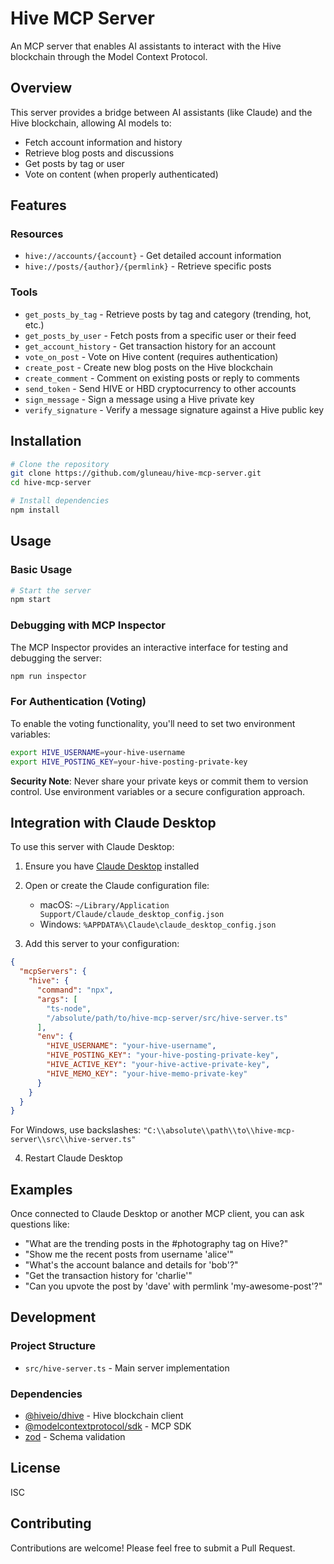 # Hive MCP Server

An MCP server that enables AI assistants to interact with the Hive blockchain through the Model Context Protocol.

## Overview

This server provides a bridge between AI assistants (like Claude) and the Hive blockchain, allowing AI models to:

- Fetch account information and history
- Retrieve blog posts and discussions
- Get posts by tag or user
- Vote on content (when properly authenticated)

## Features

### Resources

- `hive://accounts/{account}` - Get detailed account information
- `hive://posts/{author}/{permlink}` - Retrieve specific posts

### Tools

- `get_posts_by_tag` - Retrieve posts by tag and category (trending, hot, etc.)
- `get_posts_by_user` - Fetch posts from a specific user or their feed
- `get_account_history` - Get transaction history for an account
- `vote_on_post` - Vote on Hive content (requires authentication)
- `create_post` - Create new blog posts on the Hive blockchain
- `create_comment` - Comment on existing posts or reply to comments
- `send_token` - Send HIVE or HBD cryptocurrency to other accounts
- `sign_message` - Sign a message using a Hive private key
- `verify_signature` - Verify a message signature against a Hive public key

## Installation

```bash
# Clone the repository
git clone https://github.com/gluneau/hive-mcp-server.git
cd hive-mcp-server

# Install dependencies
npm install
```

## Usage

### Basic Usage

```bash
# Start the server
npm start
```

### Debugging with MCP Inspector

The MCP Inspector provides an interactive interface for testing and debugging the server:

```bash
npm run inspector
```

### For Authentication (Voting)

To enable the voting functionality, you'll need to set two environment variables:

```bash
export HIVE_USERNAME=your-hive-username
export HIVE_POSTING_KEY=your-hive-posting-private-key
```

**Security Note**: Never share your private keys or commit them to version control. Use environment variables or a secure configuration approach.

## Integration with Claude Desktop

To use this server with Claude Desktop:

1. Ensure you have [Claude Desktop](https://claude.ai/download) installed
2. Open or create the Claude configuration file:
   - macOS: `~/Library/Application Support/Claude/claude_desktop_config.json`
   - Windows: `%APPDATA%\Claude\claude_desktop_config.json`

3. Add this server to your configuration:

```json
{
  "mcpServers": {
    "hive": {
      "command": "npx",
      "args": [
        "ts-node",
        "/absolute/path/to/hive-mcp-server/src/hive-server.ts"
      ],
      "env": {
        "HIVE_USERNAME": "your-hive-username",
        "HIVE_POSTING_KEY": "your-hive-posting-private-key",
        "HIVE_ACTIVE_KEY": "your-hive-active-private-key",
        "HIVE_MEMO_KEY": "your-hive-memo-private-key"
      }
    }
  }
}
```

For Windows, use backslashes: `"C:\\absolute\\path\\to\\hive-mcp-server\\src\\hive-server.ts"`

4. Restart Claude Desktop

## Examples

Once connected to Claude Desktop or another MCP client, you can ask questions like:

- "What are the trending posts in the #photography tag on Hive?"
- "Show me the recent posts from username 'alice'"
- "What's the account balance and details for 'bob'?"
- "Get the transaction history for 'charlie'"
- "Can you upvote the post by 'dave' with permlink 'my-awesome-post'?"

## Development

### Project Structure

- `src/hive-server.ts` - Main server implementation

### Dependencies

- [@hiveio/dhive](https://www.npmjs.com/package/@hiveio/dhive) - Hive blockchain client
- [@modelcontextprotocol/sdk](https://www.npmjs.com/package/@modelcontextprotocol/sdk) - MCP SDK
- [zod](https://www.npmjs.com/package/zod) - Schema validation

## License

ISC

## Contributing

Contributions are welcome! Please feel free to submit a Pull Request.
